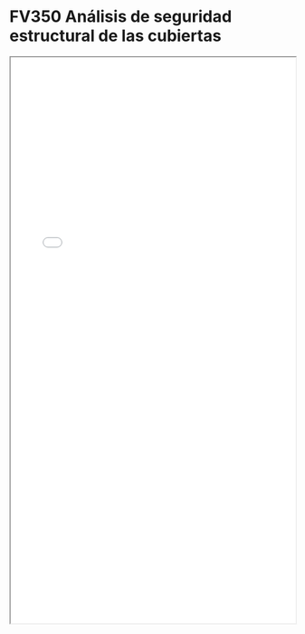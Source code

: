 
# FV350 Análisis de seguridad estructural de las cubiertas

<iframe src="../FV350 Análisis de seguridad estructural de las cubiertas.pdf" width="100%" height="1000px"></iframe>

